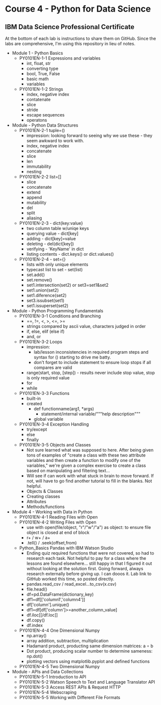 # Course 4 - Python for Data Science
## IBM Data Science Professional Certificate 

At the bottom of each lab is instructions to share them on GitHub. Since the labs are comprehensive, I'm using this repository in lieu of notes.

* Module 1 - Python Basics 
  - PY0101EN-1-1 Expressions and variables
    * int, float, str
    * converting type
    * bool, True, False
    * basic math
    * variables
  - PY0101EN-1-2 Strings 
    * index, negative index
    * contatenate
    * slice
    * stride
    * escape sequences
    * operatons
* Module - Python Data Structures
  - PY0101EN-2-1 tuple=()
    * impression: looking forward to seeing why we use these - they seem awkward to work with.
    * index, negative index
    * concatenate
    * slice
    * len
    * immutability
    * nesting
  - PY0101EN-2-2 list=[]
    * slice
    * concatenate
    * extend
    * append
    * mutability
    * del
    * split
    * aliasing
  - PY0101EN-2-3 - dict{key:value}
    * two column table w/uniqe keys
    * querying value - dict[key]
    * adding - dict[key]=value
    * deleting - del(dict[key])
    * verifying - 'KeyName' in dict
    * listing contents - dict.keys() or dict.values()
  - PY0101EN-2-4 - set={}
    * lists with only unique elements
    * typecast list to set - set(list)
    * set.add()
    * set.remove()
    * set1.intersection(set2) or set3=set1&set2
    * set1.union(set2)
    * set1.diference(set2)
    * set3.issubset(set1)
    * set1.issuperset(set2)
* Module - Python Programming Fundamentals
  - PY0101EN-3-1 Conditions and Branching
    * ==, !=, <, >, <=, >=
    * strings compared by ascii value, characters judged in order
    * if, else, elif (else if)
    * and, or
  - PY0101EN-3-2 Loops
    * impression: 
      - lab/lesson inconsistencies in required program steps and syntax for () starting to drive me batty.
      - don't forget to include statement to ensure loop stops if all compares are valid
    * range(start, stop, [step]) - results never include stop value, stop is only required value
    * for
    * while
  - PY0101EN-3-3 Functions
    * built-in
    * created
      - def functionname(arg1, *args)
        - statement/internal variable/"""help description"""
      - global variable
  - PY0101EN-3-4 Exception Handling
    * try/except
    * else
    * finally
  - PY0101EN-3-5 Objects and Classes
    * Not sure learned what was supposed to here. After being given tons of examples of "create a class with these two attribute variables and then create a function to modify one of the variables," we're given a complex exercise to create a class based on manipulating and filtering text... 
    * Will see if can work with what stuck in brain to move forward. If not, will have to go find another tutorial to fill in the blanks. Not helpful.
    * Objects & Classes
    * Creating classes
    * Attributes
    * Methods/functions
* Module 4 - Working with Data in Python
  - PY0101EN-4-1 Reading Files with Open
  - PY0101EN-4-2 Writing Files with Open
    * use with open(file/object, "r"/"w"/"a") as object: to ensure file object is closed at end of block
    * r+ / w+ / a+
    * .tell() / .seek(offset,from)
  - Python_Basics Pandas with IBM Watson Studio
    * Ending quiz required functions that were not covered, so had to research each task. Not helpful to pay for a class where the lessons are found elsewhere... still happy in that I figured it out without looking at the solution first. Going forward, always research externally before giving up. I can dooos it. Lab link to GitHub worked this time, so posted directly.
    * pandas.read_csv / read_excel...to_csv(x.csv)
    * file.head()
    * df=pd.DataFrame(dictionary_key)
    * df1=df[['column1','column4']]
    * df['column'].unique()
    * df1=df[df['column']>=another_column_value]
    * df.iloc[[/df.loc]]
    * df.copy()
    * df.index
  - PY0101EN-4-4 One Dimensional Numpy
    * np.array()
    * array addition, subtraction, multiplication 
    * Hadamard product, producting same dimension matrices: a &#8728; b
    * Dot product, producing scalar number to determine sameness: np.dot()
    * plotting vectors using matplotlib.pyplot and defined functions
  - PY0101EN-4-5 Two Dimensional Numpy
* Module - APIs and Data Collections
  - PY0101EN-5-1 Introduction to API
  - PY0101EN-5-2 Watson Speech to Text and Language Translator API
  - PY0101EN-5-3 Access REST APIs & Request HTTP
  - PY0101EN-5-4 Webscraping
  - PY0101EN-5-5 Working with Different File Formats

